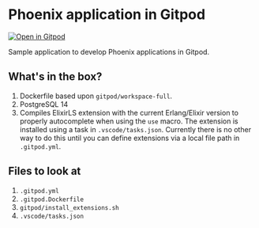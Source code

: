 # Phoenix application in Gitpod

[![Open in Gitpod](https://gitpod.io/button/open-in-gitpod.svg)](https://gitpod.io/#https://github.com/benvp/phoenix-gitpod)

Sample application to develop Phoenix applications in Gitpod.

## What's in the box?

1. Dockerfile based upon `gitpod/workspace-full`.
2. PostgreSQL 14
3. Compiles ElixirLS extension with the current Erlang/Elixir version to properly autocomplete when using the `use` macro. The extension is installed using a task in `.vscode/tasks.json`. Currently there is no other way to do this until you can define extensions via a local file path in `.gitpod.yml`.

## Files to look at

1. `.gitpod.yml`
2. `.gitpod.Dockerfile`
3. `gitpod/install_extensions.sh`
4. `.vscode/tasks.json`
